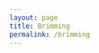 ```yaml
---
layout: page
title: Brimming
permalink: /brimming
---
```


[](/assets/img/solemn-site-video-loop-1.mp4)
